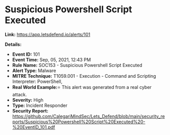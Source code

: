 # Suspicious Powershell Script Executed

**Link:** https://app.letsdefend.io/alerts/101

**Details:**

- **Event ID:** 101
- **Event Time:** Sep, 05, 2021, 12:43 PM
- **Rule Name:** SOC153 - Suspicious Powershell Script Executed
- **Alert Type:** Malware
- **MITRE Technique:** T1059.001 - Execution - Command and Scripting Interpreter: PowerShell,
- **Real World Example:**⭐ This alert was generated from a real cyber attack.
- **Severity:** High
- **Type:** Incident Responder
- **Security Report:** https://github.com/CalegariMindSec/Lets_Defend/blob/main/security_reports/Suspicious%20Powershell%20Script%20Executed%20-%20EventID_101.pdf

